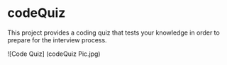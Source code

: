 # codeQuiz

This project provides a coding quiz that tests your knowledge in order to prepare for the interview process.

![Code Quiz] (codeQuiz Pic.jpg)